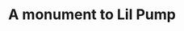 ---
pid: LLG109
title: A monument to Lil Pump
location_transcription: In front of the kimmel center
zipcode: '19118'
outside_phl: 
neighborhood: Chestnut Hill
age: '17'
age_range: 13-19
instagram: 
image_file_name: LLG_109.jpg
proposal_transcription: A statue of Lil Pump, arguably the most influential rapper
  in the country, and who happens to have grown up in Philadelphia. He went to Harvard
  but dropped out to move back to Philadelphia and have a career in music. lil Pump
  is one of the many reasons that Philadelphia is so culturally rich.
topic: Figure,Music,Philadelphia,Pop Culture
topic_summary: 0, 0, 0, 0
type: Sculpture Statue
keywords_other: Lil Pump, rapper, rap, philly born, born and raised, harvard alum
credit: "#thatsmrchadtoyou"
image_labels: 
twitter: 
facebook: 
permalink: "/monuments/llg109/"
layout: item-page
---